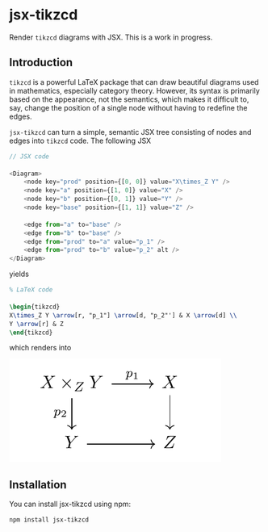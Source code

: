 # jsx-tikzcd

Render `tikzcd` diagrams with JSX. This is a work in progress.

## Introduction

`tikzcd` is a powerful LaTeX package that can draw beautiful diagrams used in mathematics, especially category theory. However, its syntax is primarily based on the appearance, not the semantics, which makes it difficult to, say, change the position of a single node without having to redefine the edges.

`jsx-tikzcd` can turn a simple, semantic JSX tree consisting of nodes and edges into `tikzcd` code. The following JSX

~~~js
// JSX code

<Diagram>
    <node key="prod" position={[0, 0]} value="X\times_Z Y" />
    <node key="a" position={[1, 0]} value="X" />
    <node key="b" position={[0, 1]} value="Y" />
    <node key="base" position={[1, 1]} value="Z" />

    <edge from="a" to="base" />
    <edge from="b" to="base" />
    <edge from="prod" to="a" value="p_1" />
    <edge from="prod" to="b" value="p_2" alt />
</Diagram>
~~~

yields

~~~latex
% LaTeX code

\begin{tikzcd}
X\times_Z Y \arrow[r, "p_1"] \arrow[d, "p_2"'] & X \arrow[d] \\
Y \arrow[r] & Z
\end{tikzcd}
~~~

which renders into

![Demo](./demo.png)

## Installation

You can install jsx-tikzcd using npm:

~~~
npm install jsx-tikzcd
~~~
